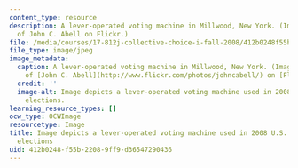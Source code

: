```yaml
---
content_type: resource
description: A lever-operated voting machine in Millwood, New York. (Image courtesy
  of John C. Abell on Flickr.)
file: /media/courses/17-812j-collective-choice-i-fall-2008/412b0248f55b22089ff9d36547290436_17-812jf08.jpg
file_type: image/jpeg
image_metadata:
  caption: A lever-operated voting machine in Millwood, New York. (Image courtesy
    of [John C. Abell](http://www.flickr.com/photos/johncabell/) on [Flickr](http://www.flickr.com/photos/johncabell/3002712465/).)
  credit: ''
  image-alt: Image depicts a lever-operated voting machine used in 2008 U.S. presidential
    elections.
learning_resource_types: []
ocw_type: OCWImage
resourcetype: Image
title: Image depicts a lever-operated voting machine used in 2008 U.S. presidential
  elections
uid: 412b0248-f55b-2208-9ff9-d36547290436
---
```

